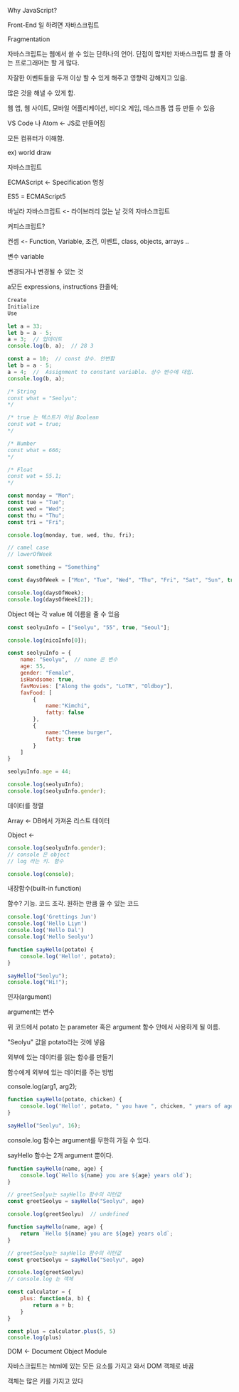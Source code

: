 Why JavaScript?

Front-End 일 하려면 자바스크립트

Fragmentation

자바스크립트는 웹에서 쓸 수 있는 단하나의 언어. 단점이 많지만 자바스크립트 할 줄 아는 프로그래머는 할 게 많다.

자잘한 이벤트들을 두개 이상 할 수 있게 해주고 영향력 강해지고 있음.

많은 것을 해낼 수 있게 함.

웹 앱, 웹 사이트, 모바일 어플리케이션, 비디오 게임, 데스크톱 앱 등 만들 수 있음

VS Code 나 Atom <- JS로 만들어짐

모든 컴퓨터가 이해함.



ex) world draw



자바스크립트

ECMAScript <- Specification 명칭

ES5 = ECMAScript5



바닐라 자바스크립트 <- 라이브러리 없는  날 것의 자바스크립트



커피스크립트?



컨셉 <- Function, Variable, 조건, 이벤트, class, objects, arrays ..

 

변수 variable

변경되거나 변경될 수 있는 것

a모든 expressions, instructions 한줄에;

```javascript
Create
Initialize
Use
```

```javascript
let a = 33;
let b = a - 5;
a = 3;  // 업데이트
console.log(b, a);  // 28 3
```



```javascript
const a = 10;  // const 상수. 안변함
let b = a - 5;
a = 4;  //  Assignment to constant variable. 상수 변수에 대입.
console.log(b, a);
```



```javascript
/* String
const what = "Seolyu";
*/

/* true 는 텍스트가 아님 Boolean
const wat = true;
*/

/* Number
const what = 666;
*/

/* Float
const wat = 55.1;
*/
```



```javascript
const monday = "Mon";
const tue = "Tue";
const wed = "Wed";
const thu = "Thu";
const tri = "Fri";

console.log(monday, tue, wed, thu, fri);

// camel case
// lowerOfWeek
```

```javascript
const something = "Something"

const daysOfWeek = ["Mon", "Tue", "Wed", "Thu", "Fri", "Sat", "Sun", true, 4, something];

console.log(daysOfWeek);
console.log(daysOfWeek[2]);
```



Object 에는 각 value 에 이름을 줄 수 있음

```javascript
const seolyuInfo = ["Seolyu", "55", true, "Seoul"];

console.log(nicoInfo[0]);
```

```javascript
const seolyuInfo = {
    name: "Seolyu",  // name 은 변수
    age: 55,
    gender: "Female",
    isHandsome: true,
    favMovies: ["Along the gods", "LoTR", "Oldboy"],
    favFood: [
        {
            name:"Kimchi",
            fatty: false
        }, 
        {
            name:"Cheese burger", 
            fatty: true
        }
    ]
}

seolyuInfo.age = 44;

console.log(seolyuInfo);
console.log(seolyuInfo.gender);
```

데이터를 정렬

Array <- DB에서 가져온 리스트 데이터

Object <- 

 

```javascript
console.log(seolyuInfo.gender);
// console 은 object
// log 라는 키. 함수
```

```javascript
console.log(console);
```

내장함수(built-in function)



함수? 기능. 코드 조각. 원하는 만큼 쓸 수 있는 코드

```javascript
console.log('Grettings Jun')
console.log('Hello Liyn')
console.log('Hello Dal')
console.log('Hello Seolyu')
```

```javascript
function sayHello(potato) {
    console.log('Hello!', potato);
}

sayHello("Seolyu");
console.log("Hi!");
```

인자(argument)

argument는 변수

위 코드에서 potato 는 parameter 혹은 argument 함수 안에서 사용하게 될 이름.

"Seolyu" 값을 potato라는 것에 넣음

외부에 있는 데이터를 읽는 함수를 만들기

함수에게 외부에 있는 데이터를 주는 방법



console.log(arg1, arg2);

```javascript
function sayHello(potato, chicken) {
    console.log('Hello!', potato, " you have ", chicken, " years of age.");
}

sayHello("Seolyu", 16);
```

console.log 함수는 argument를 무한히 가질 수 있다.

sayHello 함수는 2개 argument 뿐이다.



```javascript
function sayHello(name, age) {
    console.log(`Hello ${name} you are ${age} years old`);
}

// greetSeolyu는 sayHello 함수의 리턴값 
const greetSeolyu = sayHello("Seolyu", age)

console.log(greetSeolyu)  // undefined
```

```javascript
function sayHello(name, age) {
    return `Hello ${name} you are ${age} years old`;
}

// greetSeolyu는 sayHello 함수의 리턴값 
const greetSeolyu = sayHello("Seolyu", age)

console.log(greetSeolyu)
// console.log 는 객체

const calculator = {
    plus: function(a, b) {
        return a + b;
    }
}

const plus = calculator.plus(5, 5)
console.log(plus)
```



DOM <- Document Object Module

자바스크립트는 html에 있는 모든 요소를 가지고 와서 DOM 객체로 바꿈

객체는 많은 키를 가지고 있다



